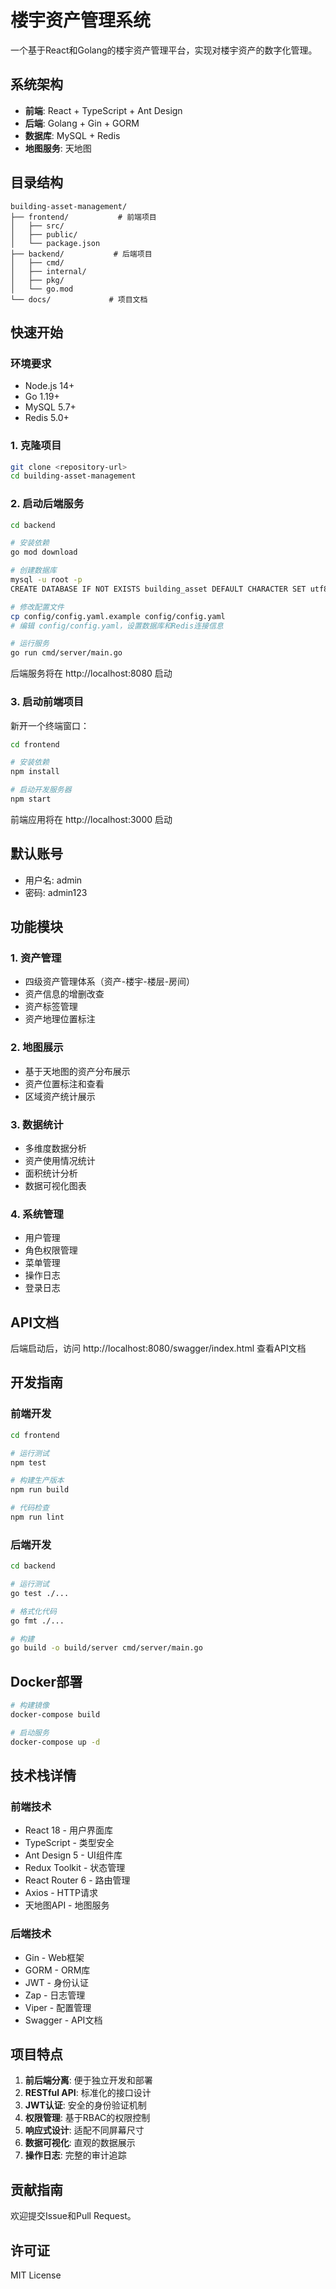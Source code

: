 # 楼宇资产管理系统

一个基于React和Golang的楼宇资产管理平台，实现对楼宇资产的数字化管理。

## 系统架构

- **前端**: React + TypeScript + Ant Design
- **后端**: Golang + Gin + GORM
- **数据库**: MySQL + Redis
- **地图服务**: 天地图

## 目录结构

```
building-asset-management/
├── frontend/           # 前端项目
│   ├── src/
│   ├── public/
│   └── package.json
├── backend/           # 后端项目
│   ├── cmd/
│   ├── internal/
│   ├── pkg/
│   └── go.mod
└── docs/             # 项目文档
```

## 快速开始

### 环境要求

- Node.js 14+
- Go 1.19+
- MySQL 5.7+
- Redis 5.0+

### 1. 克隆项目

```bash
git clone <repository-url>
cd building-asset-management
```

### 2. 启动后端服务

```bash
cd backend

# 安装依赖
go mod download

# 创建数据库
mysql -u root -p
CREATE DATABASE IF NOT EXISTS building_asset DEFAULT CHARACTER SET utf8mb4 COLLATE utf8mb4_general_ci;

# 修改配置文件
cp config/config.yaml.example config/config.yaml
# 编辑 config/config.yaml，设置数据库和Redis连接信息

# 运行服务
go run cmd/server/main.go
```

后端服务将在 http://localhost:8080 启动

### 3. 启动前端项目

新开一个终端窗口：

```bash
cd frontend

# 安装依赖
npm install

# 启动开发服务器
npm start
```

前端应用将在 http://localhost:3000 启动

## 默认账号

- 用户名: admin
- 密码: admin123

## 功能模块

### 1. 资产管理
- 四级资产管理体系（资产-楼宇-楼层-房间）
- 资产信息的增删改查
- 资产标签管理
- 资产地理位置标注

### 2. 地图展示
- 基于天地图的资产分布展示
- 资产位置标注和查看
- 区域资产统计展示

### 3. 数据统计
- 多维度数据分析
- 资产使用情况统计
- 面积统计分析
- 数据可视化图表

### 4. 系统管理
- 用户管理
- 角色权限管理
- 菜单管理
- 操作日志
- 登录日志

## API文档

后端启动后，访问 http://localhost:8080/swagger/index.html 查看API文档

## 开发指南

### 前端开发

```bash
cd frontend

# 运行测试
npm test

# 构建生产版本
npm run build

# 代码检查
npm run lint
```

### 后端开发

```bash
cd backend

# 运行测试
go test ./...

# 格式化代码
go fmt ./...

# 构建
go build -o build/server cmd/server/main.go
```

## Docker部署

```bash
# 构建镜像
docker-compose build

# 启动服务
docker-compose up -d
```

## 技术栈详情

### 前端技术
- React 18 - 用户界面库
- TypeScript - 类型安全
- Ant Design 5 - UI组件库
- Redux Toolkit - 状态管理
- React Router 6 - 路由管理
- Axios - HTTP请求
- 天地图API - 地图服务

### 后端技术
- Gin - Web框架
- GORM - ORM库
- JWT - 身份认证
- Zap - 日志管理
- Viper - 配置管理
- Swagger - API文档

## 项目特点

1. **前后端分离**: 便于独立开发和部署
2. **RESTful API**: 标准化的接口设计
3. **JWT认证**: 安全的身份验证机制
4. **权限管理**: 基于RBAC的权限控制
5. **响应式设计**: 适配不同屏幕尺寸
6. **数据可视化**: 直观的数据展示
7. **操作日志**: 完整的审计追踪

## 贡献指南

欢迎提交Issue和Pull Request。

## 许可证

MIT License